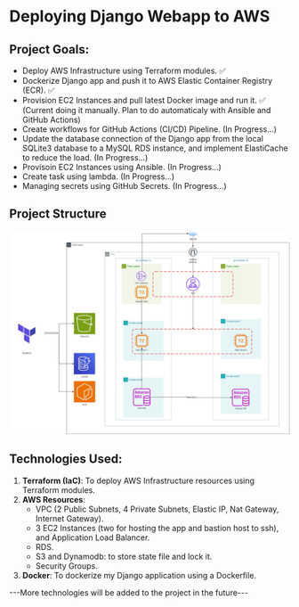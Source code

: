# Deploying Django Webapp to AWS

## Project Goals:
- Deploy AWS Infrastructure using Terraform modules. :white_check_mark:
- Dockerize Django app and push it to AWS Elastic Container Registry (ECR). :white_check_mark:
- Provision EC2 Instances and pull latest Docker image and run it. :white_check_mark: (Current doing it manually. Plan to do automaticaly with Ansible and GitHub Actions)
- Create workflows for GitHub Actions (CI/CD) Pipeline. (In Progress...)
- Update the database connection of the Django app from the local SQLite3 database to a MySQL RDS instance, and implement ElastiCache to reduce the load. (In Progress...)
- Provisoin EC2 Instances using Ansible. (In Progress...)
- Create task using lambda. (In Progress...)
- Managing secrets using GitHub Secrets. (In Progress...)

## Project Structure
![Infrastructure](./assests/DevOpsDiagram.jpg)

## Technologies Used:
1. **Terraform (IaC)**: To deploy AWS Infrastructure resources using Terraform modules.
2. **AWS Resources**:
	- VPC (2 Public Subnets, 4 Private Subnets, Elastic IP, Nat Gateway, Internet Gateway).
	- 3 EC2 Instances (two for hosting the app and bastion host to ssh), and Application Load Balancer.
	- RDS.
	- S3 and Dynamodb: to store state file and lock it.
	- Security Groups.
3. **Docker**: To dockerize my Django application using a Dockerfile.

---More technologies will be added to the project in the future---
